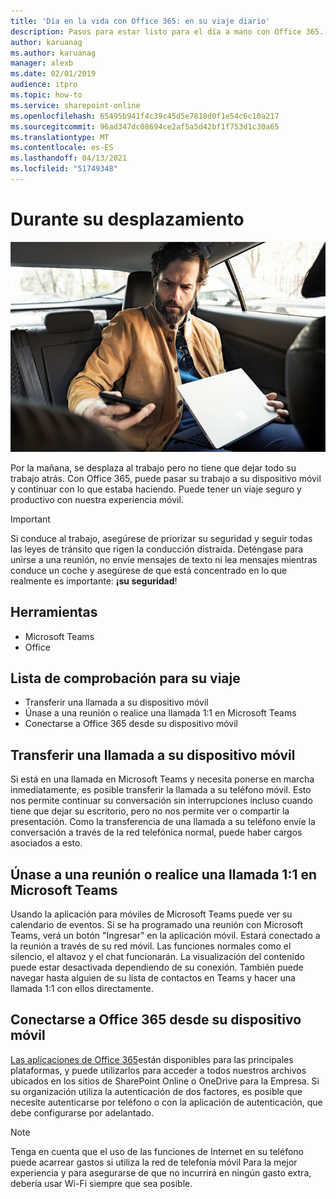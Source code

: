 ```yaml
---
title: 'Día en la vida con Office 365: en su viaje diario'
description: Pasos para estar listo para el día a mano con Office 365.
author: karuanag
ms.author: karuanag
manager: alexb
ms.date: 02/01/2019
audience: itpro
ms.topic: how-to
ms.service: sharepoint-online
ms.openlocfilehash: 65495b941f4c39c45d5e7818d0f1e54c6c10a217
ms.sourcegitcommit: 96ad347dc08694ce2af5a5d42bf1f753d1c30a65
ms.translationtype: MT
ms.contentlocale: es-ES
ms.lasthandoff: 04/13/2021
ms.locfileid: "51749348"
---
```

# <a name="during-your-commute"></a>Durante su desplazamiento

![Visual de recorrido](media/ditl_commute.png)

Por la mañana, se desplaza al trabajo pero no tiene que dejar todo su trabajo atrás. Con Office 365, puede pasar su trabajo a su dispositivo móvil y continuar con lo que estaba haciendo.  Puede tener un viaje seguro y productivo con nuestra experiencia móvil.  

> [!IMPORTANT]
> Si conduce al trabajo, asegúrese de priorizar su seguridad y seguir todas las leyes de tránsito que rigen la conducción distraída. Deténgase para unirse a una reunión, no envíe mensajes de texto ni lea mensajes mientras conduce un coche y asegúrese de que está concentrado en lo que realmente es importante: **¡su seguridad**!


## <a name="tools"></a>Herramientas
- Microsoft Teams
- Office 

## <a name="checklist-for-your-commute"></a>Lista de comprobación para su viaje
- Transferir una llamada a su dispositivo móvil
- Únase a una reunión o realice una llamada 1:1 en Microsoft Teams
- Conectarse a Office 365 desde su dispositivo móvil
 
## <a name="transfer-a-call-to-your-mobile-device"></a>Transferir una llamada a su dispositivo móvil
Si está en una llamada en Microsoft Teams y necesita ponerse en marcha inmediatamente, es posible transferir la llamada a su teléfono móvil. Esto nos permite continuar su conversación sin interrupciones incluso cuando tiene que dejar su escritorio, pero no nos permite ver o compartir la presentación. Como la transferencia de una llamada a su teléfono envíe la conversación a través de la red telefónica normal, puede haber cargos asociados a esto.

## <a name="join-a-meeting-or-have-a-11-call-in-microsoft-teams"></a>Únase a una reunión o realice una llamada 1:1 en Microsoft Teams
Usando la aplicación para móviles de Microsoft Teams puede ver su calendario de eventos.  Si se ha programado una reunión con Microsoft Teams, verá un botón "Ingresar" en la aplicación móvil. Estará conectado a la reunión a través de su red móvil.  Las funciones normales como el silencio, el altavoz y el chat funcionarán.  La visualización del contenido puede estar desactivada dependiendo de su conexión. También puede navegar hasta alguien de su lista de contactos en Teams y hacer una llamada 1:1 con ellos directamente. 

## <a name="connect-to-office-365-from-your-mobile-device"></a>Conectarse a Office 365 desde su dispositivo móvil
[Las aplicaciones de Office 365](https://support.office.com/article/set-up-office-apps-and-email-on-a-mobile-device-7dabb6cb-0046-40b6-81fe-767e0b1f014f?ui=en-US&rs=en-US&ad=US)están disponibles para las principales plataformas, y puede utilizarlos para acceder a todos nuestros archivos ubicados en los sitios de SharePoint Online o OneDrive para la Empresa. Si su organización utiliza la autenticación de dos factores, es posible que necesite autenticarse por teléfono o con la aplicación de autenticación, que debe configurarse por adelantado.  

> [!NOTE]
> Tenga en cuenta que el uso de las funciones de Internet en su teléfono puede acarrear gastos si utiliza la red de telefonía móvil Para la mejor experiencia y para asegurarse de que no incurrirá en ningún gasto extra, debería usar Wi-Fi siempre que sea posible.
